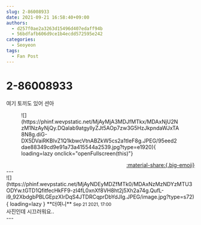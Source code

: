 ```yaml
---
slug: 2-86008933
date: 2021-09-21 16:58:40+09:00
authors:
  - d257f0ae2a3263d15496d407edaff94b
  - 56bdfafb606d9ce1b4ecdd572595e242
categories:
  - Seoyeon
tags:
  - Fan Post
---
```


# 2-86008933

<div class="post-container" markdown="1">
<div class="content-container md-sidebar__scrollwrap" markdown="1">

여기 토끼도 있어 션아
<figure markdown="1">
![](https://phinf.wevpstatic.net/MjAyMjA3MDJfMTkx/MDAxNjU2NzM1NzAyNjQy.DQalab9atgyllyZJt5AOp7zw3G5HzJkpndaWJxTA8N8g.diG-DX5DVaiRKBIvZ1Q1kbwcVtnABZkW5cs2a1tIeF8g.JPEG/95eed2dae88349cd9e91a73a415544a2539.jpg?type=e1920){ loading=lazy onclick="openFullscreen(this)"}
</figure>


</div>
</div>

<div style="text-align: right;" markdown="1">
<a href="https://weverse.io/fromis9/fanpost/2-86008933" style="text-align: right;">:material-share:{.big-emoji}</a>
</div>
---

<div class="comments-container md-sidebar__scrollwrap" markdown="1">
<div class="comment" markdown="1">
<div class='id-container' markdown="1">
![](https://phinf.wevpstatic.net/MjAyNDEyMDZfMTk0/MDAxNzMzNDYzMTU3ODYw.tGTD1QfitfecHkFF9-zI4fL0xnXf8VH8ht2j5Xh2a74g.QufL-i9_92XbdgbPBLGEpzXIrDqS4JTDRCqprDbYdJIg.JPEG/image.jpg?type=s72){ loading=lazy }
**<span class="artist">더여니</span>** <small>Sep 21 2021, 17:00</small><br>
</div>
<div class='comment-body' markdown="1">
사진인데 시끄러워요..
</div>
</div>
</div>
---
